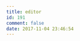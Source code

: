 ```yaml
---
title: editor
id: 191
comment: false
date: 2017-11-04 23:46:54
---
```


<script type="text/javascript" src="http://yuyuko.cc/package/min/vs/loader.js"></script>

<script>
    require.config({ paths: { 'vs': 'http://yuyuko.cc/package/min/vs' }});

    // Before loading vs/editor/editor.main, define a global MonacoEnvironment that overwrites
    // the default worker url location (used when creating WebWorkers). The problem here is that
    // HTML5 does not allow cross-domain web workers, so we need to proxy the instantiation of
    // a web worker through a same-domain script
    window.MonacoEnvironment = {
        getWorkerUrl: function(workerId, label) {
            return 'monaco-editor-worker-loader-proxy.js';
        }
    };

    require(["vs/editor/editor.main"], function () {
        wait...
    });
</script>